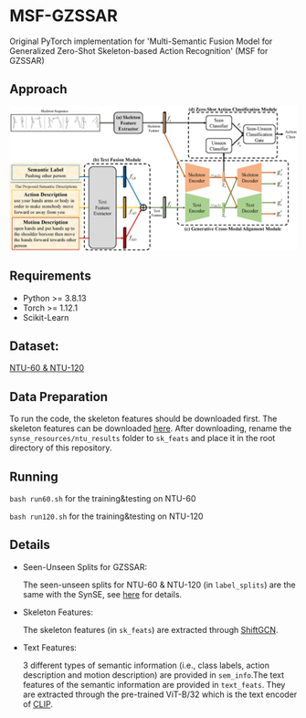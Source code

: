# MSF-GZSSAR
Original PyTorch implementation for 'Multi-Semantic Fusion Model for Generalized Zero-Shot Skeleton-based Action Recognition' (MSF for GZSSAR)

## Approach
![Alt pic](/figure/fig2.jpg)

## Requirements
<!-- ## Dependencies -->
* Python >= 3.8.13
* Torch >= 1.12.1
* Scikit-Learn

## Dataset: 
[NTU-60 & NTU-120](https://rose1.ntu.edu.sg/dataset/actionRecognition/)

## Data Preparation
To run the code, the skeleton features should be downloaded first. The skeleton features can be downloaded [here](https://drive.google.com/file/d/167xoVJQ684XU1uFhSKD6j9nAwHsnmEky/view). After downloading, rename the <code>synse_resources/ntu_results</code> folder to <code>sk_feats</code> and place it in the root directory of this repository.

## Running
<code>bash run60.sh</code> for the training&testing on NTU-60

<code>bash run120.sh</code> for the training&testing on NTU-120

## Details
* Seen-Unseen Splits for GZSSAR: 
  
  The seen-unseen splits for NTU-60 & NTU-120 (in <code>label_splits</code>) are the same with the SynSE, see [here](https://github.com/skelemoa/synse-zsl) for details.

* Skeleton Features:
  
  The skeleton features (in <code>sk_feats</code>) are extracted through [ShiftGCN](https://github.com/kchengiva/Shift-GCN).
  
* Text Features:
  
  3 different types of semantic information (i.e., class labels, action description and motion description) are provided in <code>sem_info</code>.The text features of the semantic information are provided in <code>text_feats</code>. They are extracted through the pre-trained ViT-B/32 which is the text encoder of [CLIP](https://github.com/openai/CLIP).
